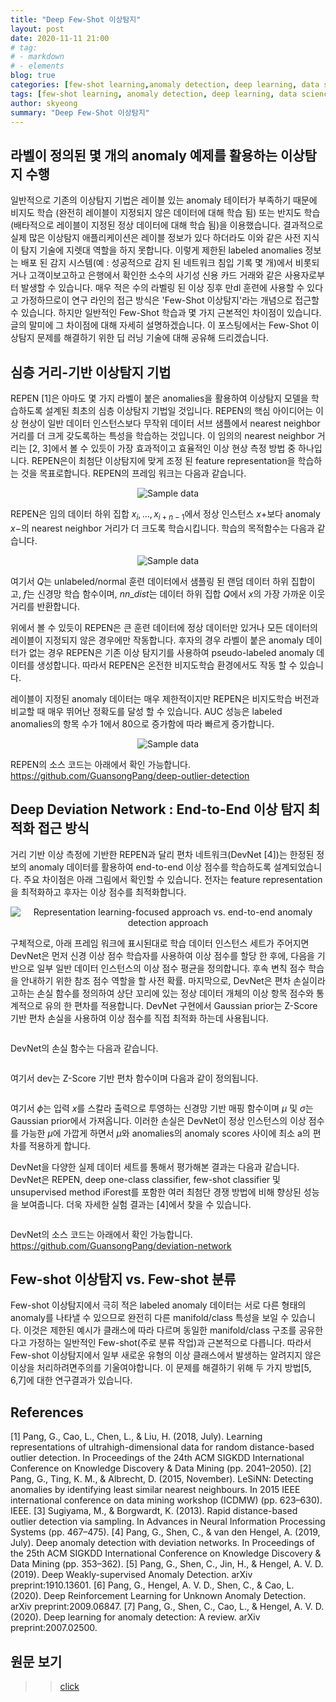 ```yaml
---
title: "Deep Few-Shot 이상탐지"
layout: post
date: 2020-11-11 21:00
# tag:
# - markdown
# - elements
blog: true
categories: [few-shot learning,anomaly detection, deep learning, data science]
tags: [few-shot learning, anomaly detection, deep learning, data science]
author: skyeong
summary: "Deep Few-Shot 이상탐지"
---
```


## 라벨이 정의된 몇 개의 anomaly 예제를 활용하는 이상탐지 수행

일반적으로 기존의 이상탐지 기법은 레이블 있는 anomaly 테이터가 부족하기 때문에 비지도 학습 (완전히 레이블이 지정되지 않은 데이터에 대해 학습 됨) 또는 반지도 학습 (배타적으로 레이블이 지정된 정상 데이터에 대해 학습 됨)을 이용했습니다. 결과적으로 실제 많은 이상탐지 애플리케이션은 레이블 정보가 있다 하더라도 이와 같은 사전 지식이 탐지 기술에 지렛대 역할을 하지 못합니다. 이렇게 제한된 labeled anomalies 정보는 배포 된 감지 시스템(예 : 성공적으로 감지 된 네트워크 침입 기록 몇 개)에서 비롯되거나 고객이보고하고 은행에서 확인한 소수의 사기성 신용 카드 거래와 같은 사용자로부터 발생할 수 있습니다. 매우 적은 수의 라벨링 된 이상 징후 만dl 훈련에 사용할 수 있다고 가정하므로이 연구 라인의 접근 방식은 'Few-Shot 이상탐지'라는 개념으로 접근할 수 있습니다. 하지만 일반적인 Few-Shot 학습과 몇 가지 근본적인 차이점이 있습니다. 글의 말미에 그 차이점에 대해 자세히 설명하겠습니다. 이 포스팅에서는 Few-Shot 이상탐지 문제를 해결하기 위한 딥 러닝 기술에 대해  공유해 드리겠습니다.

## 심층 거리-기반 이상탐지 기법
REPEN [1]은 아마도 몇 가지 라벨이 붙은 anomalies을 활용하여 이상탐지 모델을 학습하도록 설계된 최초의 심층 이상탐지 기법일 것입니다. REPEN의 핵심 아이디어는 이상 현상이 일반 데이터 인스턴스보다 무작위 데이터 서브 샘플에서 nearest neighbor 거리를 더 크게 갖도록하는 특성을 학습하는 것입니다. 이 임의의 nearest neighbor 거리는 [2, 3]에서 볼 수 있듯이 가장 효과적이고 효율적인 이상 현상 측정 방법 중 하나입니다. REPEN은이 최첨단 이상탐지에 맞게 조정 된 feature representation을 학습하는 것을 목표로합니다. REPEN의 프레임 워크는 다음과 같습니다.

<p align="center">
  <img src="/assets/images/posts/1_4K1teK6loh-Qlfbh0Iya8g.png" alt="Sample data"/>
</p>

REPEN은 임의 데이터 하위 집합 $x_i,…, x_{i + n-1}$에서 정상 인스턴스 $x+$보다 anomaly $x-$의 nearest neighbor 거리가 더 크도록 학습시킵니다. 학습의 목적함수는 다음과 같습니다.

<p align="center">
  <img src="/assets/images/posts/1_EbWQ0Kxt4qOGFpyvdypvvg.png" alt="Sample data"/>
</p>


여기서 $Q$는 unlabeled/normal 훈련 데이터에서 샘플링 된 랜덤 데이터 하위 집합이고, $f$는 신경망 학습 함수이며, $nn\_dist$는 데이터 하위 집합 $Q$에서 $x$의 가장 가까운 이웃 거리를 반환합니다.

위에서 볼 수 있듯이 REPEN은 큰 훈련 데이터에 정상 데이터만 있거나 모든 데이터의 레이블이 지정되지 않은 경우에만 작동합니다. 후자의 경우 라벨이 붙은 anomaly 데이터가 없는 경우 REPEN은 기존 이상 탐지기를 사용하여 pseudo-labeled anomaly 데이터를 생성합니다. 따라서 REPEN은 온전한 비지도학습 환경에서도 작동 할 수 있습니다.

레이블이 지정된 anomaly 데이터는 매우 제한적이지만 REPEN은 비지도학습 버전과 비교할 때 매우 뛰어난 정확도를 달성 할 수 있습니다. AUC 성능은 labeled anomalies의 항목 수가 1에서 80으로 증가함에 따라 빠르게 증가합니다.


<p align="center">
  <img src="/assets/images/posts/1_2ybgBHythwQXdSPrF2_caw.png" alt="Sample data"/>
</p>


REPEN의 소스 코드는 아래에서 확인 가능합니다.
https://github.com/GuansongPang/deep-outlier-detection

## Deep Deviation Network : End-to-End 이상 탐지 최적화 접근 방식

거리 기반 이상 측정에 기반한 REPEN과 달리 편차 네트워크(DevNet [4])는 한정된 정보의 anomaly 데이터를 활용하여 end-to-end 이상 점수를 학습하도록 설계되었습니다. 주요 차이점은 아래 그림에서 확인할 수 있습니다. 전자는 feature representation을 최적화하고 후자는 이상 점수를 최적화합니다.

<p align="center">
  <img src="/assets/images/posts/1_v3cU6HSlbDqQVMD5lNh0ug.png" alt="Representation learning-focused approach vs. end-to-end anomaly detection approach"/>
</p>


구체적으로, 아래 프레임 워크에 표시된대로 학습 데이터 인스턴스 세트가 주어지면 DevNet은 먼저 신경 이상 점수 학습자를 사용하여 이상 점수를 할당 한 후에, 다음을 기반으로 일부 일반 데이터 인스턴스의 이상 점수 평균을 정의합니다. 후속 변칙 점수 학습을 안내하기 위한 참조 점수 역할을 할 사전 확률. 마지막으로, DevNet은 편차 손실이라고하는 손실 함수를 정의하여 상단 꼬리에 있는 정상 데이터 개체의 이상 항목 점수와 통계적으로 유의 한 편차를 적용합니다. DevNet 구현에서 Gaussian prior는 Z-Score 기반 편차 손실을 사용하여 이상 점수를 직접 최적화 하는데 사용됩니다.

<p align="center">
  <img src="/assets/images/posts/1_uyk6byvUPgGFrsJWW1cl2g.png" alt=""/>
</p> 


DevNet의 손실 함수는 다음과 같습니다.
<p align="center">
  <img src="/assets/images/posts/1_-HP47f24ca8_4rUXfn2new.png" alt=""/>
</p> 

여기서 dev는 Z-Score 기반 편차 함수이며 다음과 같이 정의됩니다.
<p align="center">
  <img src="/assets/images/posts/1_-1_oU2d191kPiNoUwHRb3zp4g.png" alt=""/>
</p> 

여기서 $\phi$는 입력 $x$를 스칼라 출력으로 투영하는 신경망 기반 매핑 함수이며 $\mu$ 및 $\sigma$는 Gaussian prior에서 가져옵니다. 이러한 손실은 DevNet이 정상 인스턴스의 이상 점수를 가능한 $\mu$에 가깝게 하면서 $\mu$와 anomalies의 anomaly scores 사이에 최소 a의 편차를 적용하게 합니다.

DevNet을 다양한 실제 데이터 세트를 통해서 평가해본 결과는 다음과 같습니다. DevNet은 REPEN, deep one-class classifier, few-shot classifier 및 unsupervised method iForest를 포함한 여러 최첨단 경쟁 방법에 비해 향상된 성능을 보여줍니다. 더욱 자세한 실험 결과는 [4]에서 찾을 수 있습니다.

<p align="center">
  <img src="/assets/images/posts/1_-1_oG7DOCB5mcIAy_ukFtiPag.png" alt=""/>
</p>

DevNet의 소스 코드는 아래에서 확인 가능합니다.
https://github.com/GuansongPang/deviation-network


## Few-shot 이상탐지 vs. Few-shot 분류

Few-shot 이상탐지에서 극히 적은 labeled anomaly 데이터는 서로 다른 형태의 anomaly를 나타낼 수 있으므로 완전히 다른 manifold/class 특성을 보일 수 있습니다. 이것은 제한된 예시가 클래스에 따라 다르며 동일한 manifold/class 구조를 공유한다고 가정하는 일반적인 Few-shot(주로 분류 작업)과 근본적으로 다릅니다. 따라서 Few-shot 이상탐지에서 일부 새로운 유형의 이상 클래스에서 발생하는 알려지지 않은 이상을 처리하려면주의를 기울여야합니다. 이 문제를 해결하기 위해 두 가지 방법[5, 6,7]에 대한 연구결과가 있습니다.

## References
[1] Pang, G., Cao, L., Chen, L., & Liu, H. (2018, July). Learning representations of ultrahigh-dimensional data for random distance-based outlier detection. In Proceedings of the 24th ACM SIGKDD International Conference on Knowledge Discovery & Data Mining (pp. 2041–2050).
[2] Pang, G., Ting, K. M., & Albrecht, D. (2015, November). LeSiNN: Detecting anomalies by identifying least similar nearest neighbours. In 2015 IEEE international conference on data mining workshop (ICDMW) (pp. 623–630). IEEE.
[3] Sugiyama, M., & Borgwardt, K. (2013). Rapid distance-based outlier detection via sampling. In Advances in Neural Information Processing Systems (pp. 467–475).
[4] Pang, G., Shen, C., & van den Hengel, A. (2019, July). Deep anomaly detection with deviation networks. In Proceedings of the 25th ACM SIGKDD International Conference on Knowledge Discovery & Data Mining (pp. 353–362).
[5] Pang, G., Shen, C., Jin, H., & Hengel, A. V. D. (2019). Deep Weakly-supervised Anomaly Detection. arXiv preprint:1910.13601.
[6] Pang, G., Hengel, A. V. D., Shen, C., & Cao, L. (2020). Deep Reinforcement Learning for Unknown Anomaly Detection. arXiv preprint:2009.06847.
[7] Pang, G., Shen, C., Cao, L., & Hengel, A. V. D. (2020). Deep learning for anomaly detection: A review. arXiv preprint:2007.02500.

## 원문 보기
>> [click](https://towardsdatascience.com/deep-few-shot-anomaly-detection-b33f130d1f80)

